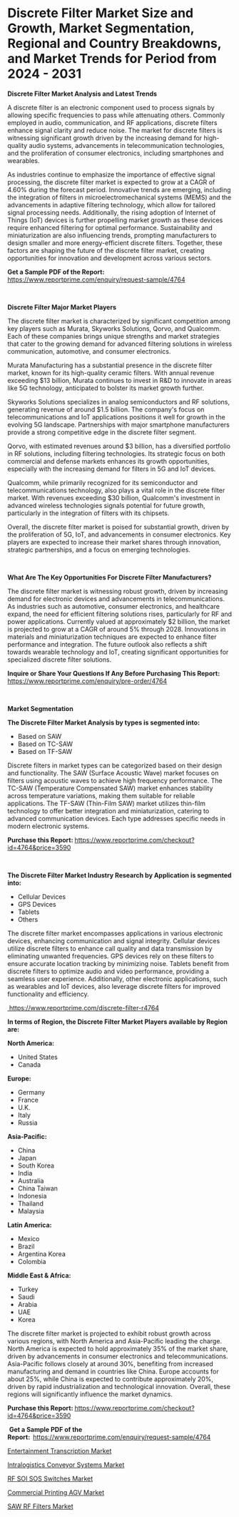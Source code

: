 <p><h1>Discrete Filter Market Size and Growth, Market Segmentation, Regional and Country Breakdowns, and Market Trends for Period from 2024 -  2031</h1></p><p><strong>Discrete Filter Market Analysis and Latest Trends</strong></p>
<p><p>A discrete filter is an electronic component used to process signals by allowing specific frequencies to pass while attenuating others. Commonly employed in audio, communication, and RF applications, discrete filters enhance signal clarity and reduce noise. The market for discrete filters is witnessing significant growth driven by the increasing demand for high-quality audio systems, advancements in telecommunication technologies, and the proliferation of consumer electronics, including smartphones and wearables.</p><p>As industries continue to emphasize the importance of effective signal processing, the discrete filter market is expected to grow at a CAGR of 4.60% during the forecast period. Innovative trends are emerging, including the integration of filters in microelectromechanical systems (MEMS) and the advancements in adaptive filtering technology, which allow for tailored signal processing needs. Additionally, the rising adoption of Internet of Things (IoT) devices is further propelling market growth as these devices require enhanced filtering for optimal performance. Sustainability and miniaturization are also influencing trends, prompting manufacturers to design smaller and more energy-efficient discrete filters. Together, these factors are shaping the future of the discrete filter market, creating opportunities for innovation and development across various sectors.</p></p>
<p><strong>Get a Sample PDF of the Report:&nbsp;</strong> <a href="https://www.reportprime.com/enquiry/request-sample/4764">https://www.reportprime.com/enquiry/request-sample/4764</a></p>
<p>&nbsp;</p>
<p><strong>Discrete Filter Major Market Players</strong></p>
<p><p>The discrete filter market is characterized by significant competition among key players such as Murata, Skyworks Solutions, Qorvo, and Qualcomm. Each of these companies brings unique strengths and market strategies that cater to the growing demand for advanced filtering solutions in wireless communication, automotive, and consumer electronics.</p><p>Murata Manufacturing has a substantial presence in the discrete filter market, known for its high-quality ceramic filters. With annual revenue exceeding $13 billion, Murata continues to invest in R&D to innovate in areas like 5G technology, anticipated to bolster its market growth further.</p><p>Skyworks Solutions specializes in analog semiconductors and RF solutions, generating revenue of around $1.5 billion. The company's focus on telecommunications and IoT applications positions it well for growth in the evolving 5G landscape. Partnerships with major smartphone manufacturers provide a strong competitive edge in the discrete filter segment.</p><p>Qorvo, with estimated revenues around $3 billion, has a diversified portfolio in RF solutions, including filtering technologies. Its strategic focus on both commercial and defense markets enhances its growth opportunities, especially with the increasing demand for filters in 5G and IoT devices.</p><p>Qualcomm, while primarily recognized for its semiconductor and telecommunications technology, also plays a vital role in the discrete filter market. With revenues exceeding $30 billion, Qualcomm's investment in advanced wireless technologies signals potential for future growth, particularly in the integration of filters with its chipsets.</p><p>Overall, the discrete filter market is poised for substantial growth, driven by the proliferation of 5G, IoT, and advancements in consumer electronics. Key players are expected to increase their market shares through innovation, strategic partnerships, and a focus on emerging technologies.</p></p>
<p>&nbsp;</p>
<p><strong>What Are The Key Opportunities For Discrete Filter Manufacturers?</strong></p>
<p><p>The discrete filter market is witnessing robust growth, driven by increasing demand for electronic devices and advancements in telecommunications. As industries such as automotive, consumer electronics, and healthcare expand, the need for efficient filtering solutions rises, particularly for RF and power applications. Currently valued at approximately $2 billion, the market is projected to grow at a CAGR of around 5% through 2028. Innovations in materials and miniaturization techniques are expected to enhance filter performance and integration. The future outlook also reflects a shift towards wearable technology and IoT, creating significant opportunities for specialized discrete filter solutions.</p></p>
<p><strong>Inquire or Share Your Questions If Any Before Purchasing This Report:</strong> <a href="https://www.reportprime.com/enquiry/pre-order/4764">https://www.reportprime.com/enquiry/pre-order/4764</a></p>
<p>&nbsp;</p>
<p><strong>Market Segmentation</strong></p>
<p><strong>The Discrete Filter Market Analysis by types is segmented into:</strong></p>
<p><ul><li>Based on SAW</li><li>Based on TC-SAW</li><li>Based on TF-SAW</li></ul></p>
<p><p>Discrete filters in market types can be categorized based on their design and functionality. The SAW (Surface Acoustic Wave) market focuses on filters using acoustic waves to achieve high frequency performance. The TC-SAW (Temperature Compensated SAW) market enhances stability across temperature variations, making them suitable for reliable applications. The TF-SAW (Thin-Film SAW) market utilizes thin-film technology to offer better integration and miniaturization, catering to advanced communication devices. Each type addresses specific needs in modern electronic systems.</p></p>
<p><strong>Purchase this Report:&nbsp;</strong><a href="https://www.reportprime.com/checkout?id=4764&price=3590">https://www.reportprime.com/checkout?id=4764&price=3590</a></p>
<p>&nbsp;</p>
<p><strong>The Discrete Filter Market Industry Research by Application is segmented into:</strong></p>
<p><ul><li>Cellular Devices</li><li>GPS Devices</li><li>Tablets</li><li>Others</li></ul></p>
<p><p>The discrete filter market encompasses applications in various electronic devices, enhancing communication and signal integrity. Cellular devices utilize discrete filters to enhance call quality and data transmission by eliminating unwanted frequencies. GPS devices rely on these filters to ensure accurate location tracking by minimizing noise. Tablets benefit from discrete filters to optimize audio and video performance, providing a seamless user experience. Additionally, other electronic applications, such as wearables and IoT devices, also leverage discrete filters for improved functionality and efficiency.</p></p>
<p><a href="https://www.reportprime.com/discrete-filter-r4764">&nbsp;https://www.reportprime.com/discrete-filter-r4764</a></p>
<p><strong>In terms of Region, the Discrete Filter Market Players available by Region are:</strong></p>
<p>
    <p> <strong> North America: </strong>
        <ul>
            <li>United States</li>
            <li>Canada</li>
        </ul>
        </p> 
    <p> <strong> Europe: </strong>
        <ul>
            <li>Germany</li>
            <li>France</li>
            <li>U.K.</li>
            <li>Italy</li>
            <li>Russia</li>
        </ul>
        </p> 
    <p> <strong> Asia-Pacific: </strong>
        <ul>
            <li>China</li>
            <li>Japan</li>
            <li>South Korea</li>
            <li>India</li>
            <li>Australia</li>
            <li>China Taiwan</li>
            <li>Indonesia</li>
            <li>Thailand</li>
            <li>Malaysia</li>
        </ul>
        </p> 
    <p> <strong> Latin America: </strong>
        <ul>
            <li>Mexico</li>
            <li>Brazil</li>
            <li>Argentina Korea</li>
            <li>Colombia</li>
        </ul>
        </p> 
    <p> <strong> Middle East & Africa: </strong>
        <ul>
            <li>Turkey</li>
            <li>Saudi</li>
            <li>Arabia</li>
            <li>UAE</li>
            <li>Korea</li>
        </ul>
    </p>
    </p>
<p><p>The discrete filter market is projected to exhibit robust growth across various regions, with North America and Asia-Pacific leading the charge. North America is expected to hold approximately 35% of the market share, driven by advancements in consumer electronics and telecommunications. Asia-Pacific follows closely at around 30%, benefiting from increased manufacturing and demand in countries like China. Europe accounts for about 25%, while China is expected to contribute approximately 20%, driven by rapid industrialization and technological innovation. Overall, these regions will significantly influence the market dynamics.</p></p>
<p><strong>Purchase this Report: </strong><a href="https://www.reportprime.com/checkout?id=4764&price=3590">https://www.reportprime.com/checkout?id=4764&price=3590</a></p>
<p>&nbsp;<strong>Get a Sample PDF of the Report:&nbsp;&nbsp;</strong><a href="https://www.reportprime.com/enquiry/request-sample/4764">https://www.reportprime.com/enquiry/request-sample/4764</a></p>
<p><strong></strong></p>
<p><p><a href="https://www.linkedin.com/pulse/global-entertainment-transcription-market-product-type-application-qxq9c?trackingId=WffUMDCDSE%2BzwXKDYbL2nQ%3D%3D">Entertainment Transcription Market</a></p><p><a href="https://issuu.com/reportprime-2/docs/intralogistics-conveyor-systems-mar_b4819d29ea5067">Intralogistics Conveyor Systems Market</a></p><p><a href="https://github.com/YashRP12/Market-Research-Report-List-6/blob/main/rf-soi-sos-switches-market.md">RF SOI SOS Switches Market</a></p><p><a href="https://issuu.com/reportprime-2/docs/commercial-printing-agv-market-size_03ef43c31d1028">Commercial Printing AGV Market</a></p><p><a href="https://github.com/FahadAhmed712/Market-Research-Report-List-1/blob/main/saw-rf-filters-market.md">SAW RF Filters Market</a></p></p>